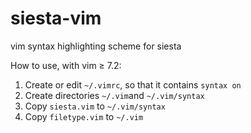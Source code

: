 # siesta-vim
vim syntax highlighting scheme for siesta

How to use, with vim &#8805; 7.2: 

1. Create or edit `~/.vimrc`, so that it contains `syntax on`
2. Create directories `~/.vim`and `~/.vim/syntax`
3. Copy `siesta.vim` to `~/.vim/syntax`
4. Copy `filetype.vim` to `~/.vim`
